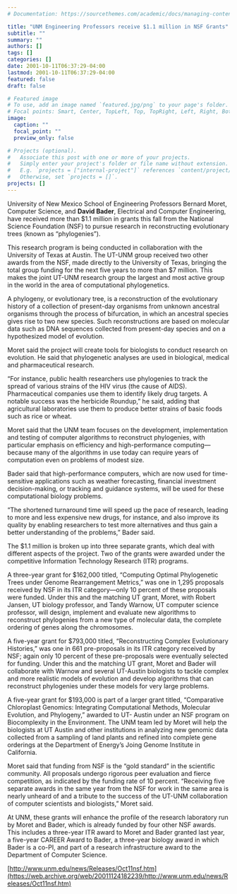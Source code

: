 ```yaml
---
# Documentation: https://sourcethemes.com/academic/docs/managing-content/

title: "UNM Engineering Professors receive $1.1 million in NSF Grants"
subtitle: ""
summary: ""
authors: []
tags: []
categories: []
date: 2001-10-11T06:37:29-04:00
lastmod: 2001-10-11T06:37:29-04:00
featured: false
draft: false

# Featured image
# To use, add an image named `featured.jpg/png` to your page's folder.
# Focal points: Smart, Center, TopLeft, Top, TopRight, Left, Right, BottomLeft, Bottom, BottomRight.
image:
  caption: ""
  focal_point: ""
  preview_only: false

# Projects (optional).
#   Associate this post with one or more of your projects.
#   Simply enter your project's folder or file name without extension.
#   E.g. `projects = ["internal-project"]` references `content/project/deep-learning/index.md`.
#   Otherwise, set `projects = []`.
projects: []
---
```


University of New Mexico School of Engineering Professors Bernard Moret, Computer Science, and **David Bader**, Electrical and Computer Engineering, have received more than $1.1 million in grants this fall from the National Science Foundation (NSF) to pursue research in reconstructing evolutionary trees (known as “phylogenies”). 

This research program is being conducted in collaboration with the University of Texas at Austin. The UT-UNM group received two other awards from the NSF, made directly to the University of Texas, bringing the total group funding for the next five years to more than $7 million. This makes the joint UT-UNM research group the largest and most active group in the world in the area of computational phylogenetics. 

A phylogeny, or evolutionary tree, is a reconstruction of the evolutionary history of a collection of present-day organisms from unknown ancestral organisms through the process of bifurcation, in which an ancestral species gives rise to two new species. Such reconstructions are based on molecular data such as DNA sequences collected from present-day species and on a hypothesized model of evolution.

Moret said the project will create tools for biologists to conduct research on evolution. He said that phylogenetic analyses are used in biological, medical and pharmaceutical research. 

“For instance, public health researchers use phylogenies to track the spread of various strains of the HIV virus (the cause of AIDS). Pharmaceutical companies use them to identify likely drug targets. A notable success was the herbicide Roundup,” he said, adding that agricultural laboratories use them to produce better strains of basic foods such as rice or wheat.

Moret said that the UNM team focuses on the development, implementation and testing of computer algorithms to reconstruct phylogenies, with particular emphasis on efficiency and high-performance computing—because many of the algorithms in use today can require years of computation even on problems of modest size.

Bader said that high-performance computers, which are now used for time-sensitive applications such as weather forecasting, financial investment decision-making, or tracking and guidance systems, will be used for these computational biology problems. 

“The shortened turnaround time will speed up the pace of research, leading to more and less expensive new drugs, for instance, and also improve its quality by enabling researchers to test more alternatives and thus gain a better understanding of the problems,” Bader said.

The $1.1 million is broken up into three separate grants, which deal with different aspects of the project. Two of the grants were awarded under the competitive Information Technology Research (ITR) programs.

A three-year grant for $162,000 titled, “Computing Optimal Phylogenetic Trees under Genome Rearrangement Metrics,” was one in 1,295 proposals received by NSF in its ITR category—only 10 percent of these proposals were funded. Under this and the matching UT grant, Moret, with Robert Jansen, UT biology professor, and Tandy Warnow, UT computer science professor, will design, implement and evaluate new algorithms to reconstruct phylogenies from a new type of molecular data, the complete ordering of genes along the chromosomes.

A five-year grant for $793,000 titled, “Reconstructing Complex Evolutionary Histories,” was one in 661 pre-proposals in its ITR category received by NSF; again only 10 percent of these pre-proposals were eventually selected for funding. Under this and the matching UT grant, Moret and Bader will collaborate with Warnow and several UT-Austin biologists to tackle complex and more realistic models of evolution and develop algorithms that can reconstruct phylogenies under these models for very large problems.

A five-year grant for $193,000 is part of a larger grant titled, “Comparative Chloroplast Genomics: Integrating Computational Methods, Molecular Evolution, and Phylogeny,” awarded to UT- Austin under an NSF program on Biocomplexity in the Environment. The UNM team led by Moret will help the biologists at UT Austin and other institutions in analyzing new genomic data collected from a sampling of land plants and refined into complete gene orderings at the Department of Energy’s Joing Genome Institute in California.

Moret said that funding from NSF is the “gold standard” in the scientific community. All proposals undergo rigorous peer evaluation and fierce competition, as indicated by the funding rate of 10 percent. “Receiving five separate awards in the same year from the NSF for work in the same area is nearly unheard of and a tribute to the success of the UT-UNM collaboration of computer scientists and biologists,” Moret said.

At UNM, these grants will enhance the profile of the research laboratory run by Moret and Bader, which is already funded by four other NSF awards. This includes a three-year ITR award to Moret and Bader granted last year, a five-year CAREER Award to Bader, a three-year biology award in which Bader is a co-PI, and part of a research infrastructure award to the Department of Computer Science.


[http://www.unm.edu/news/Releases/Oct11nsf.htm](https://web.archive.org/web/20011124182239/http://www.unm.edu/news/Releases/Oct11nsf.htm)
